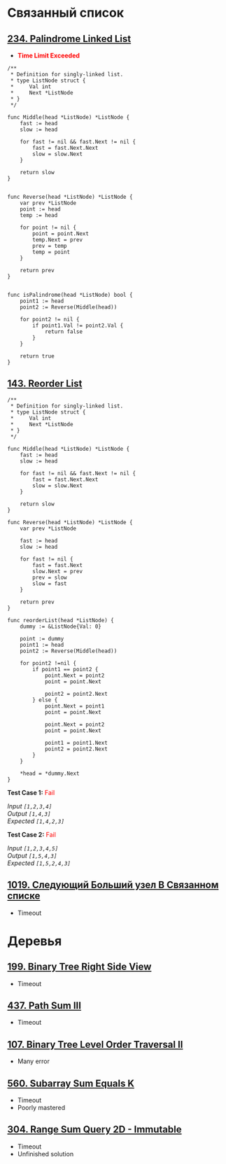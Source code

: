 # Связанный список

## [234. Palindrome Linked List](https://leetcode.com/problems/palindrome-linked-list/)

- <span style="color:red">**Time Limit Exceeded**</span>

```golang
/**
 * Definition for singly-linked list.
 * type ListNode struct {
 *     Val int
 *     Next *ListNode
 * }
 */

func Middle(head *ListNode) *ListNode {
    fast := head
    slow := head

    for fast != nil && fast.Next != nil {
        fast = fast.Next.Next
        slow = slow.Next
    }

    return slow
}


func Reverse(head *ListNode) *ListNode {
    var prev *ListNode
    point := head
    temp := head

    for point != nil {
        point = point.Next
        temp.Next = prev
        prev = temp
        temp = point
    }

    return prev
}


func isPalindrome(head *ListNode) bool {
    point1 := head
    point2 := Reverse(Middle(head))

    for point2 != nil {
        if point1.Val != point2.Val {
            return false
        }
    }

    return true
}
```



## [143. Reorder List](https://leetcode.com/problems/reorder-list/)

```golang
/**
 * Definition for singly-linked list.
 * type ListNode struct {
 *     Val int
 *     Next *ListNode
 * }
 */

func Middle(head *ListNode) *ListNode {
    fast := head
    slow := head

    for fast != nil && fast.Next != nil {
        fast = fast.Next.Next
        slow = slow.Next
    }

    return slow
}

func Reverse(head *ListNode) *ListNode {
    var prev *ListNode

    fast := head
    slow := head

    for fast != nil {
        fast = fast.Next
        slow.Next = prev
        prev = slow
        slow = fast
    }

    return prev
}

func reorderList(head *ListNode) {
    dummy := &ListNode{Val: 0}

    point := dummy
    point1 := head
    point2 := Reverse(Middle(head))

    for point2 !=nil {
        if point1 == point2 {
            point.Next = point2
            point = point.Next

            point2 = point2.Next
        } else {
            point.Next = point1
            point = point.Next

            point.Next = point2
            point = point.Next

            point1 = point1.Next
            point2 = point2.Next
        }
    }

    *head = *dummy.Next
}
```

**Test Case 1:** <span style="color: red">Fail</span>

*Input `[1,2,3,4]`*<br>
*Output `[1,4,3]`*<br>
*Expected `[1,4,2,3]`*


**Test Case 2:** <span style="color: red">Fail</span>

*Input `[1,2,3,4,5]`*<br>
*Output `[1,5,4,3]`*<br>
*Expected `[1,5,2,4,3]`*


## [1019. Следующий Больший узел В Связанном списке](https://leetcode.com/problems/next-greater-node-in-linked-list/)

- Timeout




# Деревья

## [199. Binary Tree Right Side View](https://leetcode.com/problems/binary-tree-right-side-view/)

- Timeout


## [437. Path Sum III](https://leetcode.com/problems/path-sum-iii/)

- Timeout


## [107. Binary Tree Level Order Traversal II](https://leetcode.com/problems/binary-tree-level-order-traversal-ii/)

- Many error

## [560. Subarray Sum Equals K](https://leetcode.com/problems/subarray-sum-equals-k/)

- Timeout
- Poorly mastered

## [304. Range Sum Query 2D - Immutable](https://leetcode.com/problems/range-sum-query-2d-immutable/)

- Timeout
- Unfinished solution